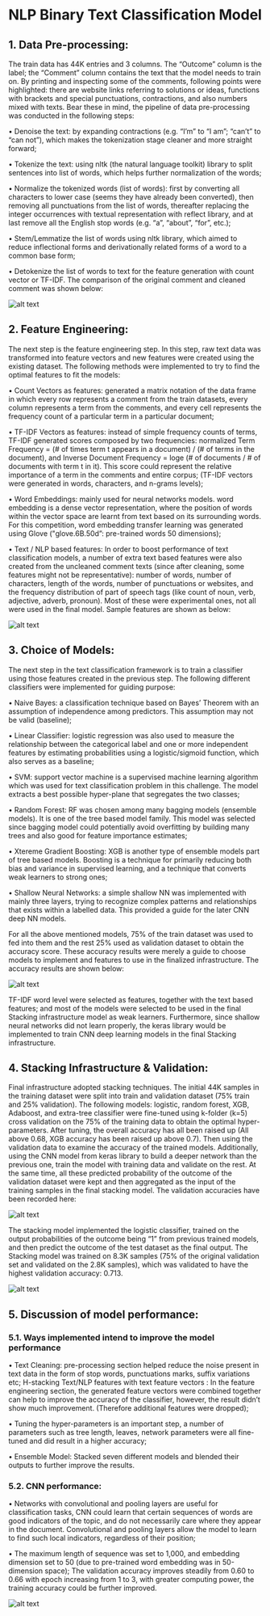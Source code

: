 # NLP Binary Text Classification Model

## 1.	Data Pre-processing:

The train data has 44K entries and 3 columns. The “Outcome” column is the label; the “Comment” column contains the text that the model needs to train on. By printing and inspecting some of the comments, following points were highlighted: there are website links referring to solutions or ideas, functions with brackets and special punctuations, contractions, and also numbers mixed with texts. 
Bear these in mind, the pipeline of data pre-processing was conducted in the following steps:

•	Denoise the text: by expanding contractions (e.g. “I’m” to “I am”; “can’t” to “can not”), which makes the tokenization stage cleaner and more straight forward;

•	Tokenize the text: using nltk (the natural language toolkit) library to split sentences into list of words, which helps further normalization of the words;

•	Normalize the tokenized words (list of words): first by converting all characters to lower case (seems they have already been converted), then removing all punctuations from the list of words, thereafter replacing the integer occurrences with textual representation with reflect library, and at last remove all the English stop words (e.g. “a”, “about”, “for”, etc.);

•	Stem/Lemmatize the list of words using nltk library, which aimed to reduce inflectional forms and derivationally related forms of a word to a common base form;

•	Detokenize the list of words to text for the feature generation with count vector or TF-IDF. The comparison of the original comment and cleaned comment was shown below:

![alt text](https://github.com/damengjin/NLP-Classification-model/blob/main/NLP/1.png)

## 2.	Feature Engineering:

The next step is the feature engineering step. In this step, raw text data was transformed into feature vectors and new features were created using the existing dataset. The following methods were implemented to try to find the optimal features to fit the models:

•	Count Vectors as features: generated a matrix notation of the data frame in which every row represents a comment from the train datasets, every column represents a term from the comments, and every cell represents the frequency count of a particular term in a particular document;

•	TF-IDF Vectors as features: instead of simple frequency counts of terms, TF-IDF generated scores composed by two frequencies: normalized Term Frequency = (# of times term t appears in a document) / (# of terms in the document), and Inverse Document Frequency = loge (# of documents / # of documents with term t in it). This score could represent the relative importance of a term in the comments and entire corpus; (TF-IDF vectors were generated in words, characters, and n-grams levels);

•	Word Embeddings: mainly used for neural networks models. word embedding is a dense vector representation, where the position of words within the vector space are learnt from text based on its surrounding words. For this competition, word embedding transfer learning was generated using Glove ("glove.6B.50d”: pre-trained words 50 dimensions);

•	Text / NLP based features: In order to boost performance of text classification models, a number of extra text based features were also created from the uncleaned comment texts (since after cleaning, some features might not be representative): number of words, number of characters, length of the words, number of punctuations or websites, and the frequency distribution of part of speech tags (like count of noun, verb, adjective, adverb, pronoun). Most of these were experimental ones, not all were used in the final model. Sample features are shown as below:

![alt text](https://github.com/damengjin/NLP-Classification-model/blob/main/NLP/2.png)

## 3.	Choice of Models:

The next step in the text classification framework is to train a classifier using those features created in the previous step. The following different classifiers were implemented for guiding purpose:

•	Naive Bayes: a classification technique based on Bayes’ Theorem with an assumption of independence among predictors. This assumption may not be valid (baseline);

•	Linear Classifier: logistic regression was also used to measure the relationship between the categorical label and one or more independent features by estimating probabilities using a logistic/sigmoid function, which also serves as a baseline;

•	SVM: support vector machine is a supervised machine learning algorithm which was used for text classification problem in this challenge. The model extracts a best possible hyper-plane that segregates the two classes;

•	Random Forest: RF was chosen among many bagging models (ensemble models). It is one of the tree based model family. This model was selected since bagging model could potentially avoid overfitting by building many trees and also good for feature importance estimates;

•	Xtereme Gradient Boosting: XGB is another type of ensemble models part of tree based models. Boosting is a technique for primarily reducing both bias and variance in supervised learning, and a technique that converts weak learners to strong ones;

•	Shallow Neural Networks: a simple shallow NN was implemented with mainly three layers, trying to recognize complex patterns and relationships that exists within a labelled data. This provided a guide for the later CNN deep NN models.

For all the above mentioned models, 75% of the train dataset was used to fed into them and the rest 25% used as validation dataset to obtain the accuracy score. These accuracy results were merely a guide to choose models to implement and features to use in the finalized infrastructure. The accuracy results are shown below:

![alt text](https://github.com/damengjin/NLP-Classification-model/blob/main/NLP/3.png)

TF-IDF word level were selected as features, together with the text based features; and most of the models were selected to be used in the final Stacking infrastructure model as weak learners. Furthermore, since shallow neural networks did not learn properly, the keras library would be implemented to train CNN deep learning models in the final Stacking infrastructure.

## 4.	Stacking Infrastructure & Validation: 

Final infrastructure adopted stacking techniques. The initial 44K samples in the training dataset were split into train and validation dataset (75% train and 25% validation). The following models: logistic, random forest, XGB, Adaboost, and extra-tree classifier were fine-tuned using k-folder (k=5) cross validation on the 75% of the training data to obtain the optimal hyper-parameters. After tuning, the overall accuracy has all been raised up (All above 0.68, XGB accuracy has been raised up above 0.7). Then using the validation data to examine the accuracy of the trained models. Additionally, using the CNN model from keras library to build a deeper network than the previous one, train the model with training data and validate on the rest. At the same time, all these predicted probability of the outcome of the validation dataset were kept and then aggregated as the input of the training samples in the final stacking model. The validation accuracies have been recorded here:

![alt text](https://github.com/damengjin/NLP-Classification-model/blob/main/NLP/4.png)

The stacking model implemented the logistic classifier, trained on the output probabilities of the outcome being “1” from previous trained models, and then predict the outcome of the test dataset as the final output. The Stacking model was trained on 8.3K samples (75% of the original validation set and validated on the 2.8K samples), which was validated to have the highest validation accuracy: 0.713.

![alt text](https://github.com/damengjin/NLP-Classification-model/blob/main/NLP/5.png)

## 5.	Discussion of model performance:
### 5.1.	 Ways implemented intend to improve the model performance

•	Text Cleaning: pre-processing section helped reduce the noise present in text data in the form of stop words, punctuations marks, suffix variations etc; H-stacking Text/NLP features with text feature vectors : In the feature engineering section, the generated feature vectors were combined together can help to improve the accuracy of the classifier, however, the result didn’t show much improvement. (Therefore additional features were dropped);

•	Tuning the hyper-parameters is an important step, a number of parameters such as tree length, leaves, network parameters were all fine-tuned and did result in a higher accuracy;

•	Ensemble Model: Stacked seven different models and blended their outputs to further improve the results.

### 5.2.	 CNN performance:
•	Networks with convolutional and pooling layers are useful for classification tasks, CNN could learn that certain sequences of words are good indicators of the topic, and do not necessarily care where they appear in the document. Convolutional and pooling layers allow the model to learn to find such local indicators, regardless of their position;

•	The maximum length of sequence was set to 1,000, and embedding dimension set to 50 (due to pre-trained word embedding was in 50-dimension space); The validation accuracy improves steadily from 0.60 to 0.66 with epoch increasing from 1 to 3, with greater computing power, the training accuracy could be further improved.


![alt text](https://github.com/damengjin/NLP-Classification-model/blob/main/NLP/6.png)
